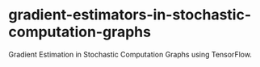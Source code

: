 # gradient-estimators-in-stochastic-computation-graphs
Gradient Estimation in Stochastic Computation Graphs using TensorFlow.
